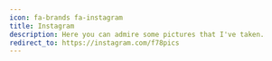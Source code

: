 ```yaml
---
icon: fa-brands fa-instagram
title: Instagram
description: Here you can admire some pictures that I've taken.
redirect_to: https://instagram.com/f78pics
---
```

